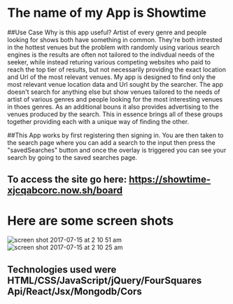 # The name of my App is Showtime


##Use Case Why is this app useful?  Artist of every genre and people looking for shows both have something in common.
They're both intrested in the hottest venues but the problem with randomly using various search engines is the results are often not tailored to the indivdual needs of the seeker,  while instead returing various competing websites who paid to reach the top tier of results, but not necessarily providing the exact location and Url of the most relevant venues. My app is designed to find only the most relevant venue location data and Url sought by the searcher. The app doesn't search for anything else but show venues tailored to the needs of artist of various genres and people looking for the most interesting venues in thoes genres.  As an additional bouns it also provides advertising to the venues produced by the search. This in essence brings all of these groups together providing each with a unique way of finding the other. 



##This App works by first registering then signing in. You are then taken to the search page where you can add a search to the input then  press the "savedSearches" button and once the overlay is triggered you can see your search by going to the saved searches page.


## To access the site go here: https://showtime-xjcqabcorc.now.sh/board


# Here are some screen shots

![screen shot 2017-07-15 at 2 10 51 am](https://user-images.githubusercontent.com/24307157/28237056-826c6a14-6904-11e7-919e-b25bcc02d21c.png)       ![screen shot 2017-07-15 at 2 10 25 am](https://user-images.githubusercontent.com/24307157/28237118-b46c3516-6905-11e7-9118-fbcaa51f64bd.png)





## Technologies used were HTML/CSS/JavaScript/jQuery/FourSquares Api/React/Jsx/Mongodb/Cors

